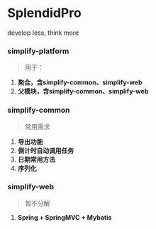 # SplendidPro

develop less, think more

### simplify-platform
> 用于：

1. **聚合，含simplify-common、simplify-web**
2. **父模块，含simplify-common、simplify-web**

### simplify-common
> 常用需求

1. **导出功能**
2. **倒计时自动调用任务**
3. **日期常用方法**
4. **序列化**


### simplify-web
> 暂不分解

1. **Spring + SpringMVC + Mybatis**

